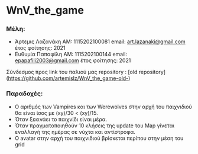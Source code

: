 # WnV_the_game
### Μέλη: 
- Άρτεμις Λαζανάκη     ΑΜ: 1115202100081      email: art.lazanaki@gmail.com       έτος φοίτησης: 2021
- Ευθυμία Παπαφίλη     ΑΜ: 1115202100144      email: epapafili2003@gmail.com      έτος φοίτησης: 2021
    
Σύνδεσμος προς link του παλιού μας repository : [old repository] (https://github.com/artemislz/WnV_the_game-old-)


### Παραδοχές:
- Ο αριθμός των Vampires και των Werewolves στην αρχή του παιχνιδιού θα είναι ίσος με (xy)/30 < (xy)/15.
- Όταν ξεκινάει το παιχνίδι είναι μέρα.
- Όταν πραγματοποιηθούν 10 κλήσεις της update του Map γίνεται εναλλαγή της ημέρας σε νύχτα και αντίστροφα.
- Ο avatar στην αρχή του παιχνιδιού βρίσκεται περίπου στην μέση του grid 
